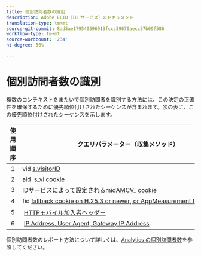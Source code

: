 ```yaml
---
title: 個別訪問者数の識別
description: Adobe ECID（ID サービス）のドキュメント
translation-type: tm+mt
source-git-commit: 8ad5ae179540596913fccc59070aecc57b09f586
workflow-type: tm+mt
source-wordcount: '234'
ht-degree: 56%

---
```



# 個別訪問者数の識別

複数のコンテキストをまたいで個別訪問者を識別する方法には、この決定の正確性を確保するために優先順位付けされたシーケンスが含まれます。次の表に、この優先順位付けされたシーケンスを示します。


| 使用順序 | クエリパラメーター（収集メソッド） | post_visid_type列の値 | 次の場合に表示 |
|---|---|---|---|
|  1  | vid [s.visitorID](https://docs.adobe.com/content/help/ja-JP/analytics/technotes/visitor-identification.html)  | 0  | `s.visitorID` が設定されている場合)。 |
|  2  | aid  [s_vi cookie](https://docs.adobe.com/content/help/ja-JP/analytics/technotes/visitor-identification.html)  | 3  | Visitor had an existing s_vi cookie before you deployed the Visitor ID service, or you have a Visitor ID [grace period](https://docs.adobe.com/content/help/ja-JP/id-service/using/reference/analytics-reference/grace-period.html) configured.  |
|  3  | IDサービスによって設定されるmid[AMCV_ cookie](https://docs.adobe.com/content/help/ja-JP/id-service/using/home.html)  |  5  |  訪問者のブラウザーがcookie（ファーストパーティ）を受け入れ、[!UICONTROL IDサービス]がデプロイされている。  |
|  4  | fid [fallback cookie on H.25.3 or newer, or AppMeasurement for JavaScript](https://docs.adobe.com/content/help/ja-JP/analytics/technotes/visitor-identification.html)  |  4  |  訪問者のブラウザーがcookie（ファーストパーティ）を受け入れる場合。  |
|  5  |  [HTTPモバイル加入者ヘッダー](https://docs.adobe.com/content/help/ja-JP/analytics/technotes/visitor-identification.html)  |  2  |  デバイスがモバイルデバイスとして認識される。  |
|  6  |  [IP Address, User Agent, Gateway IP Address](https://docs.adobe.com/content/help/ja-JP/analytics/technotes/visitor-identification.html)  |  1  |  訪問者のブラウザーがcookieを受け入れません。 |

個別訪問者数のレポート方法について詳しくは、[Analytics の個別訪問者数](https://docs.adobe.com/content/help/ja-JP/analytics/components/variables/dimensions-reports/reports-unique-visitors-v15-dsc.html)を参照してください。
